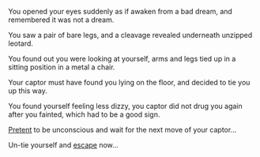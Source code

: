 You opened your eyes suddenly as if awaken from a bad dream, and remembered it was not a dream.

You saw a pair of bare legs, and a cleavage revealed underneath unzipped leotard.

You found out you were looking at yourself, arms and legs tied up in a sitting position in a metal a chair.

Your captor must have found you lying on the floor, and decided to tie you up this way.

You found yourself feeling less dizzy, you captor did not drug you again after you fainted, which had to be a good sign.

[Pretent](../fake/fake.md) to be unconscious and wait for the next move of your captor...

Un-tie yourself and [escape](../escape/escape.md) now...
